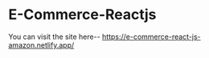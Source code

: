 # E-Commerce-Reactjs

You can visit the site here-- https://e-commerce-react-js-amazon.netlify.app/
